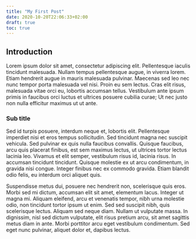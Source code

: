```yaml
---
title: "My First Post"
date: 2020-10-20T22:06:33+02:00
draft: true
toc: true
---
```



## Introduction

 Lorem ipsum dolor sit amet, consectetur adipiscing elit. Pellentesque iaculis tincidunt malesuada. Nullam tempus pellentesque augue, in viverra lorem. Etiam hendrerit augue in mauris malesuada pulvinar. Maecenas sed leo nec nunc tempor porta malesuada vel nisi. Proin eu sem lectus. Cras elit risus, malesuada vitae orci eu, lobortis accumsan tellus. Vestibulum ante ipsum primis in faucibus orci luctus et ultrices posuere cubilia curae; Ut nec justo non nulla efficitur maximus ut ut ante.


### Sub title

Sed id turpis posuere, interdum neque et, lobortis elit. Pellentesque imperdiet nisi et eros tempus sollicitudin. Sed tincidunt magna nec suscipit vehicula. Sed pulvinar ex quis nulla faucibus convallis. Quisque faucibus, arcu quis placerat finibus, est sem maximus lectus, ut ultrices tortor lectus lacinia leo. Vivamus et elit semper, vestibulum risus id, lacinia risus. In accumsan tincidunt tincidunt. Quisque molestie ex ut arcu condimentum, in gravida nisi congue. Integer finibus nec ex commodo gravida. Etiam blandit odio felis, eu interdum orci aliquet quis.

Suspendisse metus dui, posuere nec hendrerit non, scelerisque quis eros. Morbi sed mi dictum, accumsan elit sit amet, elementum lacus. Integer ut magna mi. Aliquam eleifend, arcu et venenatis tempor, nibh urna molestie odio, non tincidunt tortor ipsum ut enim. Sed sed suscipit nibh, quis scelerisque lectus. Aliquam sed neque diam. Nullam ut vulputate massa. In dignissim, nisl sed dictum vulputate, elit risus pretium arcu, sit amet sagittis metus diam in ante. Morbi porttitor arcu eget vestibulum condimentum. Sed eget nunc pulvinar, aliquet dolor et, dapibus lectus. 